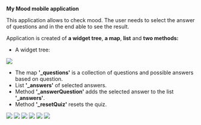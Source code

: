 **My Mood mobile application**

This application allows to check mood. The user needs to select the answer of questions and in the end able to see the result. 


Application is created of **a widget tree**, **a map**, **list** and **two methods:**

- A widget tree:




![](https://github.com/Laura555-p/mymood/blob/master/assets/images/mymoodwidgettree.png)

- The map **'_questions'** is a collection of questions and possible answers based on question.
- List **'_answers'**  of selected answers.
- Method **'_answerQuestion'** adds the selected answer to the list **'_answers'**.
- Method **'_resetQuiz'** resets the quiz.
 



![](https://github.com/Laura555-p/mymood/blob/master/assets/images/mymood1.PNG)
![](https://github.com/Laura555-p/mymood/blob/master/assets/images/mymood2.PNG)
![](https://github.com/Laura555-p/mymood/blob/master/assets/images/mymood3.PNG)
![](https://github.com/Laura555-p/mymood/blob/master/assets/images/mymood4.PNG)
![](https://github.com/Laura555-p/mymood/blob/master/assets/images/mymood5.PNG)
![](https://github.com/Laura555-p/mymood/blob/master/assets/images/mymood6.PNG)
